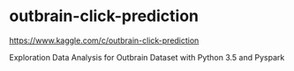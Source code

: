 # outbrain-click-prediction
https://www.kaggle.com/c/outbrain-click-prediction

Exploration Data Analysis for Outbrain Dataset with Python 3.5 and Pyspark
